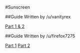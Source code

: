 #Sunscreen

##Guide Written by /u/vanityrex

[Part 1 & 2](http://redd.it/39x9kg)

##Guide Written by /u/firefox7275

[Part 1](http://redd.it/31gfxk)
[Part 2](http://redd.it/31gg3k)
